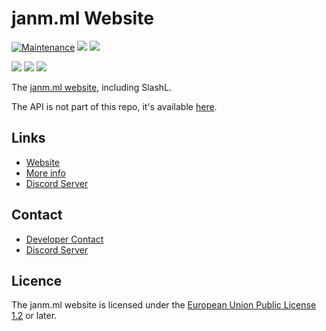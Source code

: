 # janm.ml Website

[![Maintenance](https://img.shields.io/badge/Maintained%3F-yes-green.svg)](https://GitHub.com/janmml/janmWeb/graphs/commit-activity)
![](https://img.shields.io/github/contributors-anon/janmml/janmWeb)
![](https://img.shields.io/discord/677598544160358418)

![](https://img.shields.io/david/janmml/janmWeb)
![](https://img.shields.io/github/package-json/v/janmml/janmWeb)
![](https://img.shields.io/website?down_color=red&down_message=offline&up_color=green&up_message=online&url=https%3A%2F%2Fjanm.ml)


The [janm.ml website](https://janm.ml), including SlashL.

The API is not part of this repo, it's available [here](https://github.com/janmml/janmApi).

## Links

- [Website](https://janm.ml)
- [More info](https://janm.ml/dev/janmWeb)
- [Discord Server](https://janm.ml/discord)

## Contact 

- [Developer Contact](https://janm.ml/contact)
- [Discord Server](https://janm.ml/discord)

## Licence

The janm.ml website is licensed under the [European Union Public License 1.2](http://ec.europa.eu/idabc/eupl.html) or later.
